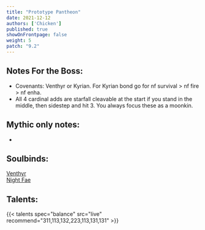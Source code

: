 ```yaml
---
title: "Prototype Pantheon"
date: 2021-12-12
authors: ['Chicken']
published: true
showOnFrontpage: false
weight: 5
patch: "9.2"
---
```



## Notes For the Boss:
- Covenants: Venthyr or Kyrian. For Kyrian bond go for nf survival > nf fire > nf enha.
- All 4 cardinal adds are starfall cleavable at the start if you stand in the middle, then sidestep and hit 3. You always focus these as a moonkin.

## Mythic only notes:
- 

## Soulbinds:
[Venthyr](https://ptr.wowhead.com/soulbind-calc/venthyr/theotar-the-mad-duke/druid/AwCWb74CBTUgCBU1yggSBTWHCCUy4ggjBTJJCBV2AAg1Mj8I)
<br>[Night Fae](https://ptr.wowhead.com/soulbind-calc/night-fae/niya/druid/AwCW5b4CBTXKCCU1IAgTBTXGCBUy5AglMuIIIhUySQgldgAI)

## Talents:


{{< talents spec="balance" src="live" recommend="311,113,132,223,113,131,131" >}}
